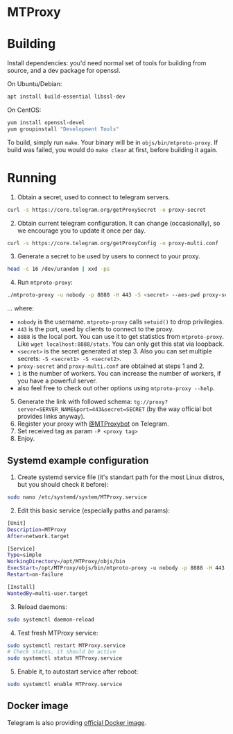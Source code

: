 # MTProxy

# Building

Install dependencies: you'd need normal set of tools for building from
source, and a dev package for openssl.

On Ubuntu/Debian:
```bash
apt install build-essential libssl-dev
```

On CentOS:
```bash
yum install openssl-devel
yum groupinstall "Development Tools"
```

To build, simply run `make`. Your binary will be in `objs/bin/mtproto-proxy`. If build was failed, you would do `make clear` at first, before building it again.

# Running
1. Obtain a secret, used to connect to telegram servers.
```bash
curl -s https://core.telegram.org/getProxySecret -o proxy-secret
```
2. Obtain current telegram configuration. It can change (occasionally), so we encourage you to update it once per day.
```bash
curl -s https://core.telegram.org/getProxyConfig -o proxy-multi.conf
```
3. Generate a secret to be used by users to connect to your proxy.
```bash
head -c 16 /dev/urandom | xxd -ps
```
4. Run `mtproto-proxy`:
```bash
./mtproto-proxy -u nobody -p 8888 -H 443 -S <secret> --aes-pwd proxy-secret proxy-multi.conf -M 1
```
... where:
- `nobody` is the username. `mtproto-proxy` calls `setuid()` to drop privilegies.
- `443` is the port, used by clients to connect to the proxy.
- `8888` is the local port. You can use it to get statistics from `mtproto-proxy`. Like `wget localhost:8888/stats`. You can only get this stat via loopback.
- `<secret>` is the secret generated at step 3. Also you can set multiple secrets: `-S <secret1> -S <secret2>`.
- `proxy-secret` and `proxy-multi.conf` are obtained at steps 1 and 2.
- `1` is the number of workers. You can increase the number of workers, if you have a powerful server.
- also feel free to check out other options using `mtproto-proxy --help`.

5. Generate the link with followed schema: `tg://proxy?server=SERVER_NAME&port=443&secret=SECRET` (by the way official bot provides links anyway).
6. Register your proxy with [@MTProxybot](https://t.me/MTProxybot) on Telegram.
7. Set received tag as param `-P <proxy tag>`
8. Enjoy.

## Systemd example configuration
1. Create systemd service file (it's standart path for the most Linux distros, but you should check it before):
```bash
sudo nano /etc/systemd/system/MTProxy.service
```
2. Edit this basic service (especially paths and params):
```bash
[Unit]
Description=MTProxy
After=network.target

[Service]
Type=simple
WorkingDirectory=/opt/MTProxy/objs/bin
ExecStart=/opt/MTProxy/objs/bin/mtproto-proxy -u nobody -p 8888 -H 443 -S <secret> -P <tag> [other params]
Restart=on-failure

[Install]
WantedBy=multi-user.target
```
3. Reload daemons:
```bash
sudo systemctl daemon-reload
```
4. Test fresh MTProxy service:
```bash
sudo systemctl restart MTProxy.service
# Check status, it should be active
sudo systemctl status MTProxy.service
```
5. Enable it, to autostart service after reboot:
```bash
sudo systemctl enable MTProxy.service
```

## Docker image
Telegram is also providing [official Docker image](https://hub.docker.com/r/telegrammessenger/proxy/).
